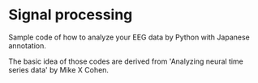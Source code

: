 # Signal processing
Sample code of how to analyze your EEG data by Python with Japanese annotation.

The basic idea of those codes are derived from 'Analyzing neural time series data' by Mike X Cohen.
